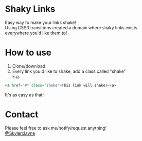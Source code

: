 # Shaky Links
Easy way to make your links shake!  
Using CSS3 transitions created a domain where shaky links exists everywhere you'd like them to!  

# How to use
1. Clone/download  
2. Every link you'd like to shake, add a class called "shake"  
 E.g.
``` HTML
<a href="#" class="shake">This link will shake!</a>
```  
It's as easy as that!  
  

# Contact
Please feel free to ask me/notify/request anything!   
[@Skylerclayne](http://www.twitter.com/skylerclayne)
